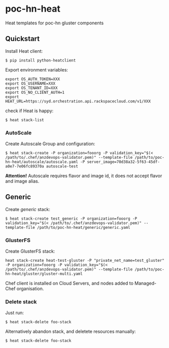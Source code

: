 poc-hn-heat
===========

Heat templates for poc-hn gluster components

## Quickstart

Install Heat client:

```
$ pip install python-heatclient
```

Export environment variables:

```
export OS_AUTH_TOKEN=XXX
export OS_USERNAME=XXX
export OS_TENANT_ID=XXX
export OS_NO_CLIENT_AUTH=1
export HEAT_URL=https://syd.orchestration.api.rackspacecloud.com/v1/XXX
```

check if Heat is happy:

```
$ heat stack-list
```

### AutoScale

Create Autoscale Group and configuration:

```
$ heat stack-create -P organization=fooorg -P validation_key="$(< /path/to/.chef/anzdevops-validator.pem)" --template-file /path/to/poc-hn-heat/autoscale/autoscale.yaml -P server_image=70d38a32-5f63-45df-a0e7-7e06fc89370a autoscale-test
```

**Attention!** Autoscale requires flavor and image id, it does not accept flavor
and image alias.

## Generic

Create *generic* stack:

```
$ heat stack-create test_generic -P organization=fooorg -P validation_key="$(< /path/to/.chef/anzdevops-validator.pem)" --template-file /path/to/poc-hn-heat/generic/generic.yaml
```

### GlusterFS

Create GlusterFS stack:

```
heat stack-create heat-test-gluster -P "private_net_name=test_gluster" -P organization=fooorg -P validation_key="$(< /path/to/.chef/anzdevops-validator.pem)" --template-file /path/to/poc-hn-heat/gluster/gluster-multi.yaml
```

Chef client is installed on Cloud Servers, and nodes added to Managed-Chef organisation.

### Delete stack

Just run:

```
$ heat stack-delete foo-stack
```

Alternatively abandon stack, and deletete resources manually:

```
$ heat stack-delete foo-stack
```
